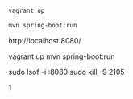 ```sh
vagrant up
```

```sh
mvn spring-boot:run
```
http://localhost:8080/

vagrant up
mvn spring-boot:run

sudo lsof -i :8080
sudo kill -9 2105

1
